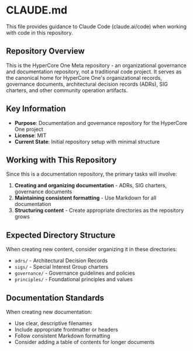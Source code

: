 # CLAUDE.md

This file provides guidance to Claude Code (claude.ai/code) when working with code in this repository.

## Repository Overview

This is the HyperCore One Meta repository - an organizational governance and documentation repository, not a traditional code project. It serves as the canonical home for HyperCore One's organizational records, governance documents, architectural decision records (ADRs), SIG charters, and other community operation artifacts.

## Key Information

- **Purpose**: Documentation and governance repository for the HyperCore One project
- **License**: MIT
- **Current State**: Initial repository setup with minimal structure

## Working with This Repository

Since this is a documentation repository, the primary tasks will involve:

1. **Creating and organizing documentation** - ADRs, SIG charters, governance documents
2. **Maintaining consistent formatting** - Use Markdown for all documentation
3. **Structuring content** - Create appropriate directories as the repository grows

## Expected Directory Structure

When creating new content, consider organizing it in these directories:
- `adrs/` - Architectural Decision Records
- `sigs/` - Special Interest Group charters
- `governance/` - Governance guidelines and policies
- `principles/` - Foundational principles and values

## Documentation Standards

When creating new documentation:
- Use clear, descriptive filenames
- Include appropriate frontmatter or headers
- Follow consistent Markdown formatting
- Consider adding a table of contents for longer documents